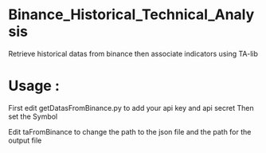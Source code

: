 # Binance_Historical_Technical_Analysis
Retrieve historical datas from binance then associate indicators using TA-lib

# Usage :
First edit getDatasFromBinance.py to add your api key and api secret
Then set the Symbol

Edit taFromBinance to change the path to the json file and the path for the output file
